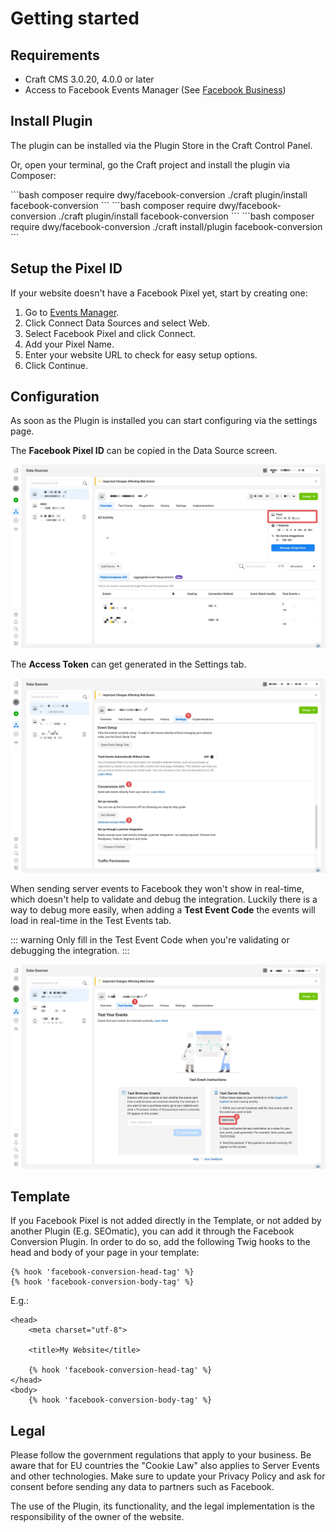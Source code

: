 # Getting started

## Requirements

- Craft CMS 3.0.20, 4.0.0 or later
- Access to Facebook Events Manager (See [Facebook Business](https://business.facebook.com/))


## Install Plugin

The plugin can be installed via the Plugin Store in the Craft Control Panel.

Or, open your terminal, go the Craft project and install the plugin via Composer:

<code-group>
<code-block title="Craft 4+">
```bash
composer require dwy/facebook-conversion
./craft plugin/install facebook-conversion
```
</code-block>

<code-block title="Craft 3.5+">
```bash
composer require dwy/facebook-conversion
./craft plugin/install facebook-conversion
```
</code-block>

<code-block title="Craft 3.0+">
```bash
composer require dwy/facebook-conversion
./craft install/plugin facebook-conversion
```
</code-block>
</code-group>


## Setup the Pixel ID

If your website doesn't have a Facebook Pixel yet, start by creating one:

1. Go to [Events Manager](https://facebook.com/events_manager).
2. Click Connect Data Sources and select Web.
3. Select Facebook Pixel and click Connect.
4. Add your Pixel Name.
5. Enter your website URL to check for easy setup options.
6. Click Continue.


## Configuration

As soon as the Plugin is installed you can start configuring via the settings page.

The **Facebook Pixel ID** can be copied in the Data Source screen.

![Screenshot](../assets/facebook-events-manager-pixel-id.jpg)

The **Access Token** can get generated in the Settings tab.

![Screenshot](../assets/facebook-events-manager-access-token.jpg)

When sending server events to Facebook they won't show in real-time, which doesn't help to validate and debug the integration. Luckily there is a way to debug more easily, when adding a **Test Event Code** the events will load in real-time in the Test Events tab.

::: warning
Only fill in the Test Event Code when you're validating or debugging the integration.
:::

![Screenshot](../assets/facebook-events-manager-test-code.jpg)


## Template

If you Facebook Pixel is not added directly in the Template, or not added by another Plugin (E.g. SEOmatic), you can add it through the Facebook Conversion Plugin. In order to do so, add the following Twig hooks to the head and body of your page in your template:

```twig
{% hook 'facebook-conversion-head-tag' %}
{% hook 'facebook-conversion-body-tag' %}
```

E.g.:

```twig
<head>
    <meta charset="utf-8">

    <title>My Website</title>

    {% hook 'facebook-conversion-head-tag' %}
</head>
<body>
    {% hook 'facebook-conversion-body-tag' %}
```

## Legal

Please follow the government regulations that apply to your business. Be aware that for EU countries the "Cookie Law" also applies to Server Events and other technologies. Make sure to update your Privacy Policy and ask for consent before sending any data to partners such as Facebook.

The use of the Plugin, its functionality, and the legal implementation is the responsibility of the owner of the website.
